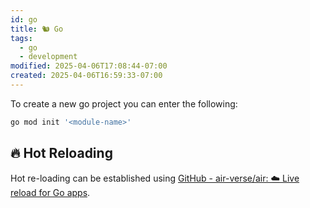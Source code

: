 ```yaml
---
id: go
title: 🐿️ Go
tags:
  - go
  - development
modified: 2025-04-06T17:08:44-07:00
created: 2025-04-06T16:59:33-07:00
---
```


To create a new go project you can enter the following:

```sh
go mod init '<module-name>'
```

## 🔥 Hot Reloading

Hot re-loading can be established using [GitHub - air-verse/air: ☁️ Live reload for Go apps](https://github.com/air-verse/air).
